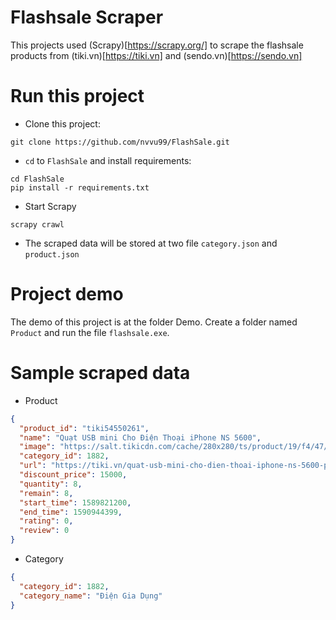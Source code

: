 # Flashsale Scraper

This projects used (Scrapy)[https://scrapy.org/] to scrape the flashsale products from (tiki.vn)[https://tiki.vn] and (sendo.vn)[https://sendo.vn]

# Run this project
* Clone this project:
```
git clone https://github.com/nvvu99/FlashSale.git
```
* `cd` to `FlashSale` and install requirements:
```
cd FlashSale
pip install -r requirements.txt
```
* Start Scrapy
```
scrapy crawl
```
* The scraped data will be stored at two file `category.json` and `product.json`

# Project demo
The demo of this project is at the folder Demo. Create a folder named `Product` and run the file `flashsale.exe`.

# Sample scraped data
* Product
``` json
{
  "product_id": "tiki54550261", 
  "name": "Quạt USB mini Cho Điện Thoại iPhone NS 5600", 
  "image": "https://salt.tikicdn.com/cache/280x280/ts/product/19/f4/47/f5d14f10c8bfb4ba9dbe39c83fe1db5a.jpg", 
  "category_id": 1882, 
  "url": "https://tiki.vn/quat-usb-mini-cho-dien-thoai-iphone-ns-5600-p16217211.html?spid=54550261", "origin_price": 105000, 
  "discount_price": 15000, 
  "quantity": 8, 
  "remain": 8, 
  "start_time": 1589821200, 
  "end_time": 1590944399, 
  "rating": 0, 
  "review": 0
}
```
* Category
``` json
{
  "category_id": 1882, 
  "category_name": "Điện Gia Dụng"
}
```